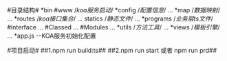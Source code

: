
#目录结构#
*bin
    #www /*koa服务启动*/
*config  /*配置信息*/
    ...
*map     /*数据映射*/
    ...
*routes  /*koa接口集合*/
    ...
statics  /*静态文件*/
    ...
*programs  /*业务层ts文件*/
    #interface
        ...
    #Classed
        ...
    #Modules
        ...
*utils  /*方法工具*/
    ...
*views  /*模板引擎*/
    ...
*app.js --KOA服务初始化配置

#项目启动#
 ##1.npm run build:ts##
 ##2.npm run start 或者 npm run prd##



